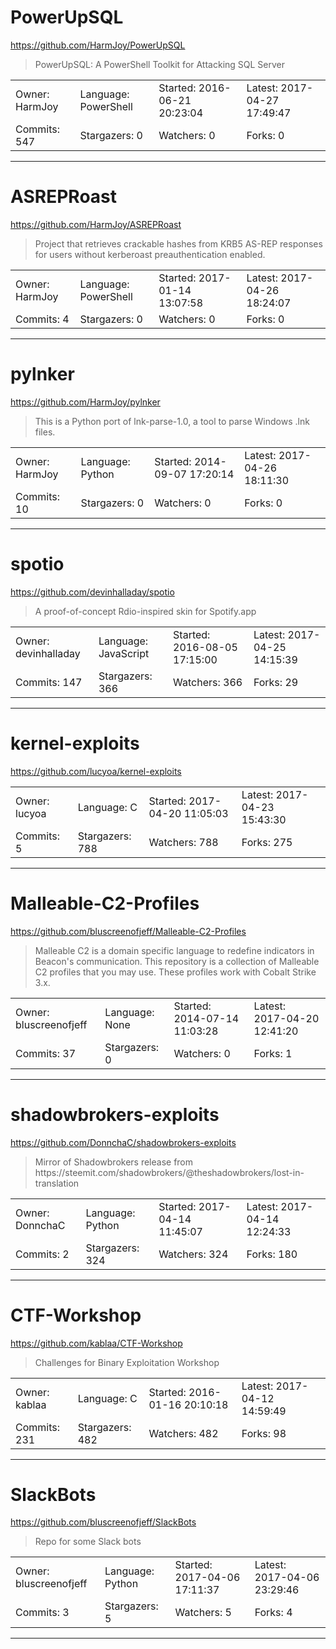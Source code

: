 # PowerUpSQL

https://github.com/HarmJoy/PowerUpSQL
<blockquote>
PowerUpSQL: A PowerShell Toolkit for Attacking SQL Server
</blockquote>

<table>
<tr><td>Owner: HarmJoy</td>
    <td>Language: PowerShell</td>
    <td>Started: 2016-06-21 20:23:04</td>
    <td>Latest: 2017-04-27 17:49:47</td></tr>
<tr><td>Commits: 547</td>
    <td>Stargazers: 0</td>
    <td>Watchers: 0</td>
    <td>Forks: 0</td></tr>
</table>

---

# ASREPRoast

https://github.com/HarmJoy/ASREPRoast
<blockquote>
Project that retrieves crackable hashes from KRB5 AS-REP responses for users without kerberoast preauthentication enabled.
</blockquote>

<table>
<tr><td>Owner: HarmJoy</td>
    <td>Language: PowerShell</td>
    <td>Started: 2017-01-14 13:07:58</td>
    <td>Latest: 2017-04-26 18:24:07</td></tr>
<tr><td>Commits: 4</td>
    <td>Stargazers: 0</td>
    <td>Watchers: 0</td>
    <td>Forks: 0</td></tr>
</table>

---

# pylnker

https://github.com/HarmJoy/pylnker
<blockquote>
This is a Python port of lnk-parse-1.0, a tool to parse Windows .lnk files.
</blockquote>

<table>
<tr><td>Owner: HarmJoy</td>
    <td>Language: Python</td>
    <td>Started: 2014-09-07 17:20:14</td>
    <td>Latest: 2017-04-26 18:11:30</td></tr>
<tr><td>Commits: 10</td>
    <td>Stargazers: 0</td>
    <td>Watchers: 0</td>
    <td>Forks: 0</td></tr>
</table>

---

# spotio

https://github.com/devinhalladay/spotio
<blockquote>
A proof-of-concept Rdio-inspired skin for Spotify.app
</blockquote>

<table>
<tr><td>Owner: devinhalladay</td>
    <td>Language: JavaScript</td>
    <td>Started: 2016-08-05 17:15:00</td>
    <td>Latest: 2017-04-25 14:15:39</td></tr>
<tr><td>Commits: 147</td>
    <td>Stargazers: 366</td>
    <td>Watchers: 366</td>
    <td>Forks: 29</td></tr>
</table>

---

# kernel-exploits

https://github.com/lucyoa/kernel-exploits
<blockquote>
<no description>
</blockquote>

<table>
<tr><td>Owner: lucyoa</td>
    <td>Language: C</td>
    <td>Started: 2017-04-20 11:05:03</td>
    <td>Latest: 2017-04-23 15:43:30</td></tr>
<tr><td>Commits: 5</td>
    <td>Stargazers: 788</td>
    <td>Watchers: 788</td>
    <td>Forks: 275</td></tr>
</table>

---

# Malleable-C2-Profiles

https://github.com/bluscreenofjeff/Malleable-C2-Profiles
<blockquote>
Malleable C2 is a domain specific language to redefine indicators in Beacon's communication. This repository is a collection of Malleable C2 profiles that you may use. These profiles work with Cobalt Strike 3.x.
</blockquote>

<table>
<tr><td>Owner: bluscreenofjeff</td>
    <td>Language: None</td>
    <td>Started: 2014-07-14 11:03:28</td>
    <td>Latest: 2017-04-20 12:41:20</td></tr>
<tr><td>Commits: 37</td>
    <td>Stargazers: 0</td>
    <td>Watchers: 0</td>
    <td>Forks: 1</td></tr>
</table>

---

# shadowbrokers-exploits

https://github.com/DonnchaC/shadowbrokers-exploits
<blockquote>
Mirror of Shadowbrokers release from https://steemit.com/shadowbrokers/@theshadowbrokers/lost-in-translation
</blockquote>

<table>
<tr><td>Owner: DonnchaC</td>
    <td>Language: Python</td>
    <td>Started: 2017-04-14 11:45:07</td>
    <td>Latest: 2017-04-14 12:24:33</td></tr>
<tr><td>Commits: 2</td>
    <td>Stargazers: 324</td>
    <td>Watchers: 324</td>
    <td>Forks: 180</td></tr>
</table>

---

# CTF-Workshop

https://github.com/kablaa/CTF-Workshop
<blockquote>
Challenges for Binary Exploitation Workshop
</blockquote>

<table>
<tr><td>Owner: kablaa</td>
    <td>Language: C</td>
    <td>Started: 2016-01-16 20:10:18</td>
    <td>Latest: 2017-04-12 14:59:49</td></tr>
<tr><td>Commits: 231</td>
    <td>Stargazers: 482</td>
    <td>Watchers: 482</td>
    <td>Forks: 98</td></tr>
</table>

---

# SlackBots

https://github.com/bluscreenofjeff/SlackBots
<blockquote>
Repo for some Slack bots
</blockquote>

<table>
<tr><td>Owner: bluscreenofjeff</td>
    <td>Language: Python</td>
    <td>Started: 2017-04-06 17:11:37</td>
    <td>Latest: 2017-04-06 23:29:46</td></tr>
<tr><td>Commits: 3</td>
    <td>Stargazers: 5</td>
    <td>Watchers: 5</td>
    <td>Forks: 4</td></tr>
</table>

---

